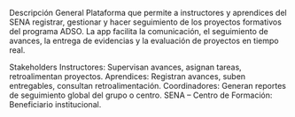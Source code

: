 Descripción General
    Plataforma que permite a instructores y aprendices del SENA registrar, gestionar y hacer seguimiento de los proyectos formativos del programa ADSO. La app facilita la comunicación, el seguimiento de avances, la entrega de evidencias y la evaluación de proyectos en tiempo real.

Stakeholders
    Instructores: Supervisan avances, asignan tareas, retroalimentan proyectos.
    Aprendices: Registran avances, suben entregables, consultan retroalimentación.
    Coordinadores: Generan reportes de seguimiento global del grupo o centro.
    SENA – Centro de Formación: Beneficiario institucional.


